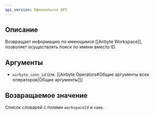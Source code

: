 ```yaml
---
api_version: Официальное API
---
```

## Описание
Возвращает информацию по имеющимся [[Airbyte Workspace]], позволяет осуществлять поиск по имени вместо ID.
## Аргументы
  - `airbyte_conn_id` (см. [[Airbyte Operators#Общие аргументы всех операторов|Общие аргументы]])
## Возвращаемое значение
Список словарей с полями `workspaceId` и `name`.